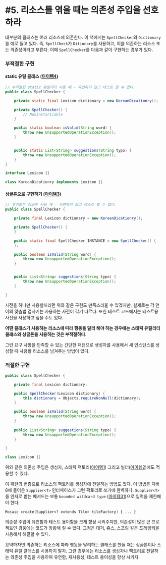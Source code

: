 # #5. 리소스를 엮을 때는 의존성 주입을 선호하라

대부분의 클래스는 여러 리소스에 의존한다. 이 책에서는 `SpellChecker`와 `Dictionary`를 예로 들고 있다. 즉, `SpellCheck`가 `Ditionary`를 사용하고, 이를 의존하는 리소스 또는 의존성이라고 부른다. 이때 `SpellChecker`를 다음과 같이 구현하는 경우가 있다.

### 부적절한 구현

#### static 유틸 클래스 ([아이템4](https://github.com/keesun/study/blob/master/effective-java/item4.md))

```java
// 부적절한 static 유틸리티 사용 예 - 유연하지 않고 테스트 할 수 없다.
public class SpellChecker {

    private static final Lexicon dictionary = new KoreanDicationry();

    private SpellChecker() {
        // Noninstantiable
    }

    public static boolean isValid(String word) {
        throw new UnsupportedOperationException();
    }


    public static List<String> suggestions(String typo) {
        throw new UnsupportedOperationException();
    }
}

interface Lexicon {}

class KoreanDicationry implements Lexicon {}
```

#### 싱글톤으로 구현하기 ([아이템3](https://github.com/keesun/study/blob/master/effective-java/item3.md))

```java
// 부적절한 싱글톤 사용 예 - 유연하지 않고 테스트 할 수 없다.
public class SpellChecker {

    private final Lexicon dictionary = new KoreanDicationry();

    private SpellChecker() {
    }

    public static final SpellChecker INSTANCE = new SpellChecker() {
    };

    public boolean isValid(String word) {
        throw new UnsupportedOperationException();
    }


    public List<String> suggestions(String typo) {
        throw new UnsupportedOperationException();
    }

}
```

사전을 하나만 사용할꺼라면 위와 같은 구현도 만족스러울 수 있겠지만, 실제로는 각 언어의 맞춤법 검사기는 사용하는 사전이 각기 다르다. 또한 테스트 코드에서는 테스트용 사전을 사용하고 싶을 수도 있다.

**어떤 클래스가 사용하는 리소스에 따라 행동을 달리 해야 하는 경우에는 스태틱 유틸리티 클래스와 싱글톤을 사용하는 것은 부적절하다.**

그런 요구 사항을 만족할 수 있는 간단한 패턴으로 생성자를 사용해서 새 인스턴스를 생성할 때 사용할 리소스를 넘겨주는 방법이 있다.

### 적절한 구현

```java
public class SpellChecker {

    private final Lexicon dictionary;

    public SpellChecker(Lexicon dictionary) {
        this.dictionary = Objects.requireNonNull(dictionary);
    }

    public boolean isValid(String word) {
        throw new UnsupportedOperationException();
    }
    
    public List<String> suggestions(String typo) {
        throw new UnsupportedOperationException();
    }

}

class Lexicon {}
```

위와 같은 의존성 주입은 생성자, 스태틱 팩토리([아이템1](https://github.com/keesun/study/blob/master/effective-java/item1.md)) 그리고 빌더([아이템2](https://github.com/keesun/study/blob/master/effective-java/item2.md))에도 적용할 수 있다.

이 패턴의 변종으로 리소스의 팩토리를 생성자에 전달하는 방법도 있다. 이 방법은 자바 8에 들어온 `Supplier<T>` 인터페이스가 그런 팩토리로 쓰기에 완벽하다. `Supplier<T>`를 인자로 받는 메서드는 보통 `bounded wildcard type` ([아이템31](https://github.com/keesun/study/blob/master/effective-java/item31.md))으로 입력을 제한해야 한다.

```
Mosaic create(Supplier<? extends Tile> tileFactory) { ... }
```

의존성 주입이 유연함과 테스트 용이함을 크게 향상 시켜주지만, 의존성이 많은 큰 프로젝트인 경웅에는 코드가 장황해 질 수 있다. 그점은 대거, 쥬스, 스프링 같은 프레임웍을 사용해서 해결할 수 있다.

요약하자면 의존하는 리소스에 따라 행동을 달리하는 클래스를 만들 때는 싱글톤이나 스태틱 유틸 클래스를 사용하지 말자. 그런 경우에는 리소스를 생성자나 팩토리로 전달하는 의존성 주입을 사용하여 유연함, 재사용성, 테스트 용이성을 향상 시키자.
